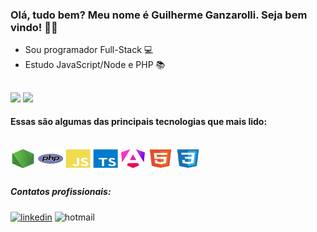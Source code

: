### Olá, tudo bem? Meu nome é Guilherme Ganzarolli. Seja bem vindo! 👋👾
- Sou programador Full-Stack 💻
- Estudo JavaScript/Node e PHP 📚

##

<div>
  <img height="180em" src="https://github-readme-stats.vercel.app/api/top-langs/?username=GuilhermeGanzarolli&layout=compact&langs_count=6&theme=tokyonight">
  <img height="150em" src="https://github-readme-stats.vercel.app/api/pin/?username=GuilhermeGanzarolli&repo=Cadastro-de-usuarios&layout=compact&theme=tokyonight">
</div>


#### Essas são algumas das principais tecnologias que mais lido:
<div style="display: inline_block"><br>
  <img align="center" alt="Node.js icon" height="30" width="40" src="https://raw.githubusercontent.com/devicons/devicon/master/icons/nodejs/nodejs-original.svg">
  <img align="center" alt="Php icon" height="30" width="40" src="https://raw.githubusercontent.com/devicons/devicon/master/icons/php/php-original.svg">
  <img align="center" alt="Js icon" height="30" width="40" src="https://raw.githubusercontent.com/devicons/devicon/master/icons/javascript/javascript-plain.svg">
  <img align="center" alt="Ts icon" height="30" width="40" src="https://raw.githubusercontent.com/devicons/devicon/master/icons/typescript/typescript-plain.svg">
  <img align="center" alt="Angular icon" height="30" width="40" src="https://raw.githubusercontent.com/devicons/devicon/master/icons/angular/angular-original.svg">
  <img align="center" alt="HTML icon" height="30" width="40" src="https://raw.githubusercontent.com/devicons/devicon/master/icons/html5/html5-original.svg">
  <img align="center" alt="CSS icon" height="30" width="40" src="https://raw.githubusercontent.com/devicons/devicon/master/icons/css3/css3-original.svg">
</div>

##

##### Contatos profissionais:
[![linkedin](https://img.shields.io/badge/LinkedIn-0077B5?style=for-the-badge&logo=linkedin&logoColor=white)](https://www.linkedin.com/in/guilherme-ganzarolli-1856471b9/)
![hotmail](https://img.shields.io/badge/Microsoft_Outlook-0078D4?style=for-the-badge&logo=microsoft-outlook&logoColor=white)

